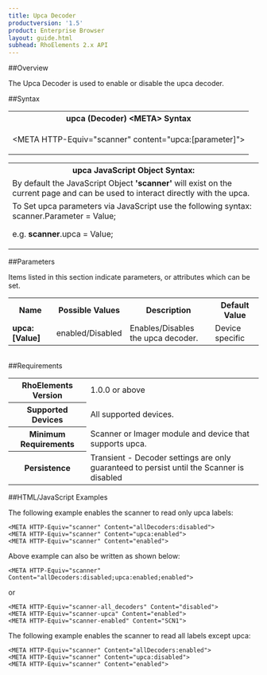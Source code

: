 ```yaml
---
title: Upca Decoder
productversion: '1.5'
product: Enterprise Browser
layout: guide.html
subhead: RhoElements 2.x API
---
```


##Overview

The Upca Decoder is used to enable or disable the upca decoder.

##Syntax

<table class="re-table"><tr><th class="tableHeading">upca (Decoder) &lt;META&gt; Syntax
</th></tr><tr><td class="clsSyntaxCells clsOddRow"><p>&lt;META HTTP-Equiv="scanner" content="upca:[parameter]"&gt;</p></td></tr></table>
<table class="re-table"><tr><th class="tableHeading">upca JavaScript Object Syntax:</th></tr><tr><td class="clsSyntaxCells clsOddRow">
By default the JavaScript Object <b>'scanner'</b> will exist on the current page and can be used to interact directly with the upca.
</td></tr><tr><td class="clsSyntaxCells clsEvenRow">
To Set upca parameters via JavaScript use the following syntax: scanner.Parameter = Value;
<P />e.g. <b>scanner</b>.upca = Value;
</td></tr></table>


##Parameters


Items listed in this section indicate parameters, or attributes which can be set.
<table class="re-table"><col width="20%" /><col width="20%" /><col width="38%" /><col width="22%" /><tr><th class="tableHeading">Name</th><th class="tableHeading">Possible Values</th><th class="tableHeading">Description</th><th class="tableHeading">Default Value</th></tr><tr><td class="clsSyntaxCells clsOddRow"><b>upca:[Value]
</b></td><td class="clsSyntaxCells clsOddRow">enabled/Disabled</td><td class="clsSyntaxCells clsOddRow">Enables/Disables the upca decoder.</td><td class="clsSyntaxCells clsOddRow">Device specific</td></tr></table>
<table class="re-table"><col width="78%" /><col width="8%" /><col width="1%" /><col width="5%" /><col width="1%" /><col width="5%" /><col width="2%" /></table>





##Requirements

<table class="re-table"><tr><th class="tableHeading">RhoElements Version</th><td class="clsSyntaxCell clsEvenRow">1.0.0 or above
</td></tr><tr><th class="tableHeading">Supported Devices</th><td class="clsSyntaxCell clsOddRow">All supported devices.</td></tr><tr><th class="tableHeading">Minimum Requirements</th><td class="clsSyntaxCell clsOddRow">Scanner or Imager module and device that supports upca.</td></tr><tr><th class="tableHeading">Persistence</th><td class="clsSyntaxCell clsEvenRow">Transient - Decoder settings are only guaranteed to persist until the Scanner is disabled</td></tr></table>


##HTML/JavaScript Examples

The following example enables the scanner to read only upca labels:

	<META HTTP-Equiv="scanner" Content="allDecoders:disabled">
	<META HTTP-Equiv="scanner" Content="upca:enabled">
	<META HTTP-Equiv="scanner" Content="enabled">
	
Above example can also be written as shown below:

	<META HTTP-Equiv="scanner" Content="allDecoders:disabled;upca:enabled;enabled">
	
or

	<META HTTP-Equiv="scanner-all_decoders" Content="disabled">
	<META HTTP-Equiv="scanner-upca" Content="enabled">
	<META HTTP-Equiv="scanner-enabled" Content="SCN1">
	
The following example enables the scanner to read all labels except upca:

	<META HTTP-Equiv="scanner" Content="allDecoders:enabled">
	<META HTTP-Equiv="scanner" Content="upca:disabled">
	<META HTTP-Equiv="scanner" Content="enabled">
	





